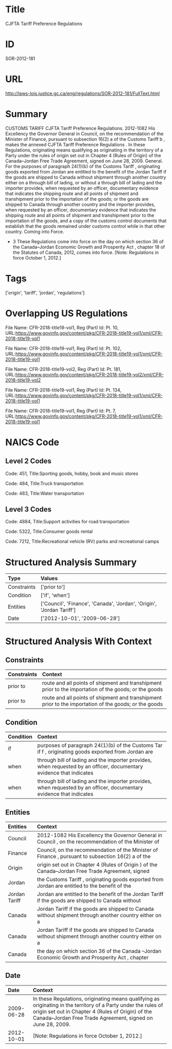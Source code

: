 # Title
CJFTA Tariff Preference Regulations


# ID
SOR-2012-181

# URL
http://laws-lois.justice.gc.ca/eng/regulations/SOR-2012-181/FullText.html


# Summary
CUSTOMS TARIFF CJFTA Tariff Preference Regulations.
2012-1082 His Excellency the Governor General in Council, on the recommendation of the Minister of Finance, pursuant to subsection 16(2) a  of the  Customs Tariff b , makes the annexed  CJFTA Tariff Preference Regulations .
In these Regulations,  originating  means qualifying as originating in the territory of a Party under the rules of origin set out in Chapter 4 (Rules of Origin) of the Canada–Jordan Free Trade Agreement, signed on June 28, 2009.
General.
For the purposes of paragraph 24(1)(b) of the  Customs Tariff , originating goods exported from Jordan are entitled to the benefit of the Jordan Tariff if the goods are shipped to Canada without shipment through another country either on a through bill of lading, or without a through bill of lading and the importer provides, when requested by an officer, documentary evidence that indicates the shipping route and all points of shipment and transhipment prior to the importation of the goods; or the goods are shipped to Canada through another country and the importer provides, when requested by an officer, documentary evidence that indicates the shipping route and all points of shipment and transhipment prior to the importation of the goods, and a copy of the customs control documents that establish that the goods remained under customs control while in that other country.
Coming into Force.
* 3 These Regulations come into force on the day on which section 36 of the  Canada–Jordan Economic Growth and Prosperity Act , chapter 18 of the Statutes of Canada, 2012, comes into force.
[Note: Regulations in force October 1, 2012.] 


# Tags
['origin', 'tariff', 'jordan', 'regulations']


# Overlapping US Regulations
File Name: CFR-2018-title19-vol1, Reg (Part) Id: Pt. 10, URL:https://www.govinfo.gov/content/pkg/CFR-2018-title19-vol1/xml/CFR-2018-title19-vol1

File Name: CFR-2018-title19-vol1, Reg (Part) Id: Pt. 102, URL:https://www.govinfo.gov/content/pkg/CFR-2018-title19-vol1/xml/CFR-2018-title19-vol1

File Name: CFR-2018-title19-vol2, Reg (Part) Id: Pt. 181, URL:https://www.govinfo.gov/content/pkg/CFR-2018-title19-vol2/xml/CFR-2018-title19-vol2

File Name: CFR-2018-title19-vol1, Reg (Part) Id: Pt. 134, URL:https://www.govinfo.gov/content/pkg/CFR-2018-title19-vol1/xml/CFR-2018-title19-vol1

File Name: CFR-2018-title19-vol1, Reg (Part) Id: Pt. 7, URL:https://www.govinfo.gov/content/pkg/CFR-2018-title19-vol1/xml/CFR-2018-title19-vol1




# NAICS Code
## Level 2 Codes
Code: 451, Title:Sporting goods, hobby, book and music stores

Code: 484, Title:Truck transportation

Code: 483, Title:Water transportation




## Level 3 Codes
Code: 4884, Title:Support activities for road transportation

Code: 5322, Title:Consumer goods rental

Code: 7212, Title:Recreational vehicle (RV) parks and recreational camps







# Structured Analysis Summary
| Type        | Values                                                                |
|:------------|:----------------------------------------------------------------------|
| Constraints | ['prior to']                                                          |
| Condition   | ['if', 'when']                                                        |
| Entities    | ['Council', 'Finance', 'Canada', 'Jordan', 'Origin', 'Jordan Tariff'] |
| Date        | ['2012-10-01', '2009-06-28']                                          |


# Structured Analysis With Context
 


## Constraints
| Constraints   | Context                                                                                               |
|:--------------|:------------------------------------------------------------------------------------------------------|
| prior to      | route and all points of shipment and transhipment prior to the importation of the goods; or the goods |
| prior to      | route and all points of shipment and transhipment prior to the importation of the goods; or the goods |


## Condition
| Condition   | Context                                                                                                             |
|:------------|:--------------------------------------------------------------------------------------------------------------------|
| if          | purposes of paragraph 24(1)(b) of the Customs Tar if f , originating goods exported from Jordan are                 |
| when        | through bill of lading and the importer provides, when requested by an officer, documentary evidence that indicates |
| when        | through bill of lading and the importer provides, when requested by an officer, documentary evidence that indicates |


## Entities
| Entities      | Context                                                                                               |
|:--------------|:------------------------------------------------------------------------------------------------------|
| Council       | 2012-1082 His Excellency the Governor General in  Council , on the recommendation of the Minister of  |
| Finance       | Council, on the recommendation of the Minister of Finance , pursuant to subsection 16(2) a of the     |
| Origin        | origin set out in Chapter 4 (Rules of Origin ) of the Canada–Jordan Free Trade Agreement, signed      |
| Jordan        | the Customs Tariff , originating goods exported from Jordan  are entitled to the benefit of the       |
| Jordan Tariff | Jordan are entitled to the benefit of the Jordan Tariff if the goods are shipped to Canada without    |
| Canada        | Jordan Tariff if the goods are shipped to Canada without shipment through another country either on a |
| Canada        | Jordan Tariff if the goods are shipped to Canada without shipment through another country either on a |
| Canada        | the day on which section 36 of the Canada –Jordan Economic Growth and Prosperity Act , chapter        |


## Date
| Date       | Context                                                                                                                                                                                                                              |
|:-----------|:-------------------------------------------------------------------------------------------------------------------------------------------------------------------------------------------------------------------------------------|
| 2009-06-28 | In these Regulations,  originating  means qualifying as originating in the territory of a Party under the rules of origin set out in Chapter 4 (Rules of Origin) of the Canada–Jordan Free Trade Agreement, signed on June 28, 2009. |
| 2012-10-01 | [Note: Regulations in force October 1, 2012.]                                                                                                                                                                                        |


